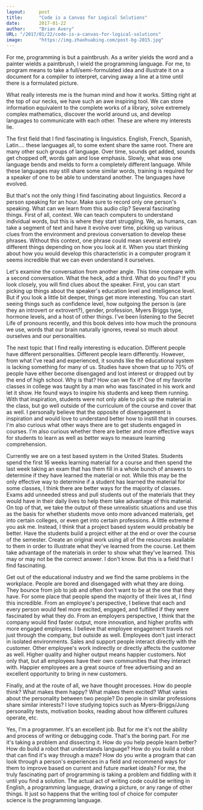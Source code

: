```yaml
---
layout:     post 
title:      "Code is a Canvas for Logical Solutions"
date:       2017-01-22
author:     "Brian Avery"
URL: "/2017/01/22/code-is-a-canvas-for-logical-solutions"
image:      "https://img.zhaohuabing.com/post-bg-2015.jpg"
---
```



For me, programming is but a paintbrush. As a writer yields the word and a painter wields a paintbrush, I wield the programming language. For me, to program means to take a full/semi-formulated idea and illustrate it on a document for a compiler to interpret, carving away a line at a time until there is a formulated picture.

What really interests me is the human mind and how it works. Sitting right at the top of our necks, we have such an awe inspiring tool. We can store information equivalent to the complete works of a library, solve extremely complex mathematics, discover the world around us, and develop languages to communicate with each other. These are where my interests lie.

The first field that I find fascinating is linguistics. English, French, Spanish, Latin.... these languages all, to some extent share the same root. There are many other such groups of language. Over time, sounds get added, sounds get chopped off, words gain and lose emphasis. Slowly, what was one language bends and melds to form a completely different language. While these languages may still share some similar words, training is required for a speaker of one to be able to understand another. The languages have evolved.

But that's not the only thing I find fascinating about linguistics. Record a person speaking for an hour. Make sure to record only one person's speaking. What can we learn from this audio clip? Several fascinating things. First of all, context. We can teach computers to understand individual words, but this is where they start struggling. We, as humans, can take a segment of text and have it evolve over time, picking up various clues from the environment and previous conversation to develop these phrases. Without this context, one phrase could mean several entirely different things depending on how you look at it. When you start thinking about how you would develop this characteristic in a computer program it seems incredible that we can even understand it ourselves.

Let's examine the conversation from another angle. This time compare with a second conversation. What the heck, add a third. What do you find? If you look closely, you will find clues about the speaker. First, you can start picking up things about the speaker's education level and intelligence level. But if you look a little bit deeper, things get more interesting. You can start seeing things such as confidence level, how outgoing the person is (are they an introvert or extrovert?), gender, profession, Myers Briggs type, hormone levels, and a host of other things. I've been listening to the Secret Life of pronouns recently, and this book delves into how much the pronouns we use, words that our brain naturally ignores, reveal so much about ourselves and our personalities.

The next topic that I find really interesting is education. Different people have different personalities. Different people learn differently. However, from what I've read and experienced, it sounds like the educational system is lacking something for many of us. Studies have shown that up to 70% of people have either become disengaged and lost interest or dropped out by the end of high school. Why is that? How can we fix it? One of my favorite classes in college was taught by a man who was fascinated in his work and let it show. He found ways to inspire his students and keep them running. With that inspiration, students were not only able to pick up the material in the class, but go well outside of the curriculum of the course and cover that as well. I personally believe that the opposite of disengagement is inspiration and would love to understand better how to instill that in courses. I'm also curious what other ways there are to get students engaged in courses. I'm also curious whether there are better and more effective ways for students to learn as well as better ways to measure learning comprehension.

Currently we are on a test based system in the United States. Students spend the first 16 weeks learning material for a course and then spend the last week taking an exam that has them fill in a whole bunch of answers to determine if they have learned the material or not. While this may be the only effective way to determine if a student has learned the material for some classes, I think there are better ways for the majority of classes. Exams add unneeded stress and pull students out of the materials that they would have in their daily lives to help them take advantage of this material. On top of that, we take the output of these unrealistic situations and use this as the basis for whether students move onto more advanced materials, get into certain colleges, or even get into certain professions. A little extreme if you ask me. Instead, I think that a project based system would probably be better. Have the students build a project either at the end or over the course of the semester. Create an original work using all of the resources available to them in order to illustrate what they've learned from the course. Let them take advantage of the materials in order to show what they've learned. This may or may not be the correct answer. I don't know. But this is a field that I find fascinating.

Get out of the educational industry and we find the same problems in the workplace. People are bored and disengaged with what they are doing. They bounce from job to job and often don't want to be at the one that they have. For some place that people spend the majority of their lives at, I find this incredible. From an employee's perspective, I believe that each and every person would feel more excited, engaged, and fulfilled if they were fascinated by what they do. From an employers perspective, I think that the company would find faster output, more innovation, and higher profits with more engaged employees. I believe that employee engagement travels not just through the company, but outside as well. Employees don't just interact in isolated environments. Sales and support people interact directly with the customer. Other employee's work indirectly or directly affects the customer as well. Higher quality and higher output means happier customers. Not only that, but all employees have their own communities that they interact with. Happier employees are a great source of free advertising and an excellent opportunity to bring in new customers.

Finally, and at the route of all, we have thought processes. How do people think? What makes them happy? What makes them excited? What varies about the personality between two people? Do people in similar professions share similar interests? I love studying topics such as Myers-Briggs/Jung personality tests, motivation books, reading about how different cultures operate, etc.

Yes, I'm a programmer. It's an excellent job. But for me it's not the ability and process of writing or debugging code. That's the boring part. For me it's taking a problem and dissecting it. How do you help people learn better? How do build a robot that understands language? How do you build a robot that can find it's way through a maze? How do you write a program that can look through a person's experiences in a field and recommend ways for them to improve based on current and future market ideals? For me, the truly fascinating part of programming is taking a problem and fiddling with it until you find a solution. The actual act of writing code could be writing in English, a programming language, drawing a picture, or any range of other things. It just so happens that the writing tool of choice for computer science is the programming language.